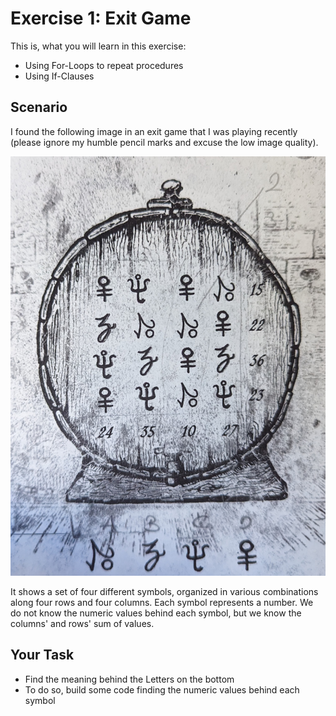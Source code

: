 # Exercise 1: Exit Game

This is, what you will learn in this exercise:

* Using For-Loops to repeat procedures
* Using If-Clauses

## Scenario

I found the following image in an exit game that I was playing recently (please ignore my humble pencil marks and excuse the low image quality).

![Image](img/exercise_01.jpg)

It shows a set of four different symbols, organized in various combinations along four rows and four columns. Each symbol represents a number. We do not know the numeric values behind each symbol, but we know the columns' and rows' sum of values.

## Your Task

* Find the meaning behind the Letters on the bottom
* To do so, build some code finding the numeric values behind each symbol
